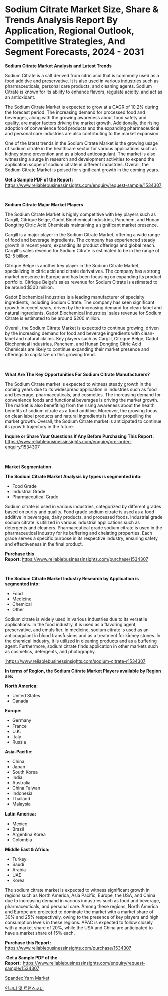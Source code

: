 <p><h1>Sodium Citrate Market Size, Share & Trends Analysis Report By Application, Regional Outlook, Competitive Strategies, And Segment Forecasts, 2024 - 2031</h1></p><p><strong>Sodium Citrate Market Analysis and Latest Trends</strong></p>
<p><p>Sodium Citrate is a salt derived from citric acid that is commonly used as a food additive and preservative. It is also used in various industries such as pharmaceuticals, personal care products, and cleaning agents. Sodium Citrate is known for its ability to enhance flavors, regulate acidity, and act as an antioxidant.</p><p>The Sodium Citrate Market is expected to grow at a CAGR of 10.2% during the forecast period. The increasing demand for processed food and beverages, along with the growing awareness about food safety and quality, are major factors driving the market growth. Additionally, the rising adoption of convenience food products and the expanding pharmaceutical and personal care industries are also contributing to the market expansion.</p><p>One of the latest trends in the Sodium Citrate Market is the growing usage of sodium citrate in the healthcare sector for various applications such as kidney stone prevention and as a blood anticoagulant. The market is also witnessing a surge in research and development activities to expand the application scope of sodium citrate in different industries. Overall, the Sodium Citrate Market is poised for significant growth in the coming years.</p></p>
<p><strong>Get a Sample PDF of the Report:&nbsp;</strong> <a href="https://www.reliablebusinessinsights.com/enquiry/request-sample/1534307">https://www.reliablebusinessinsights.com/enquiry/request-sample/1534307</a></p>
<p>&nbsp;</p>
<p><strong>Sodium Citrate Major Market Players</strong></p>
<p><p>The Sodium Citrate Market is highly competitive with key players such as Cargill, Citrique Belge, Gadot Biochemical Industries, Panchem, and Hunan Dongting Citric Acid Chemicals maintaining a significant market presence. </p><p>Cargill is a major player in the Sodium Citrate Market, offering a wide range of food and beverage ingredients. The company has experienced steady growth in recent years, expanding its product offerings and global reach. Cargill's sales revenue for Sodium Citrate is estimated to be in the range of $2-5 billion.</p><p>Citrique Belge is another key player in the Sodium Citrate Market, specializing in citric acid and citrate derivatives. The company has a strong market presence in Europe and has been focusing on expanding its product portfolio. Citrique Belge's sales revenue for Sodium Citrate is estimated to be around $500 million.</p><p>Gadot Biochemical Industries is a leading manufacturer of specialty ingredients, including Sodium Citrate. The company has seen significant growth in recent years, driven by the increasing demand for clean-label and natural ingredients. Gadot Biochemical Industries' sales revenue for Sodium Citrate is estimated to be around $200 million.</p><p>Overall, the Sodium Citrate Market is expected to continue growing, driven by the increasing demand for food and beverage ingredients with clean-label and natural claims. Key players such as Cargill, Citrique Belge, Gadot Biochemical Industries, Panchem, and Hunan Dongting Citric Acid Chemicals are likely to continue expanding their market presence and offerings to capitalize on this growing trend.</p></p>
<p>&nbsp;</p>
<p><strong>What Are The Key Opportunities For Sodium Citrate Manufacturers?</strong></p>
<p><p>The Sodium Citrate market is expected to witness steady growth in the coming years due to its widespread application in industries such as food and beverage, pharmaceuticals, and cosmetics. The increasing demand for convenience foods and functional beverages is driving the market growth. The market is also benefiting from the rising awareness about the health benefits of sodium citrate as a food additive. Moreover, the growing focus on clean label products and natural ingredients is further propelling the market growth. Overall, the Sodium Citrate market is anticipated to continue its growth trajectory in the future.</p></p>
<p><strong>Inquire or Share Your Questions If Any Before Purchasing This Report:</strong> <a href="https://www.reliablebusinessinsights.com/enquiry/pre-order-enquiry/1534307">https://www.reliablebusinessinsights.com/enquiry/pre-order-enquiry/1534307</a></p>
<p>&nbsp;</p>
<p><strong>Market Segmentation</strong></p>
<p><strong>The Sodium Citrate Market Analysis by types is segmented into:</strong></p>
<p><ul><li>Food Grade</li><li>Industrial Grade</li><li>Pharmaceutical Grade</li></ul></p>
<p><p>Sodium citrate is used in various industries, categorized by different grades based on purity and quality. Food grade sodium citrate is used as a food additive in beverages, dairy products, and processed foods. Industrial grade sodium citrate is utilized in various industrial applications such as detergents and cleaners. Pharmaceutical grade sodium citrate is used in the pharmaceutical industry for its buffering and chelating properties. Each grade serves a specific purpose in its respective industry, ensuring safety and effectiveness in the final product.</p></p>
<p><strong>Purchase this Report:&nbsp;</strong><a href="https://www.reliablebusinessinsights.com/purchase/1534307">https://www.reliablebusinessinsights.com/purchase/1534307</a></p>
<p>&nbsp;</p>
<p><strong>The Sodium Citrate Market Industry Research by Application is segmented into:</strong></p>
<p><ul><li>Food</li><li>Medicine</li><li>Chemical</li><li>Other</li></ul></p>
<p><p>Sodium citrate is widely used in various industries due to its versatile applications. In the food industry, it is used as a flavoring agent, preservative, and emulsifier. In medicine, sodium citrate is used as an anticoagulant in blood transfusions and as a treatment for kidney stones. In the chemical industry, it is utilized in cleaning products and as a buffering agent. Furthermore, sodium citrate finds application in other markets such as cosmetics, detergents, and photography.</p></p>
<p><a href="https://www.reliablebusinessinsights.com/sodium-citrate-r1534307">&nbsp;https://www.reliablebusinessinsights.com/sodium-citrate-r1534307</a></p>
<p><strong>In terms of Region, the Sodium Citrate Market Players available by Region are:</strong></p>
<p>
    <p> <strong> North America: </strong>
        <ul>
            <li>United States</li>
            <li>Canada</li>
        </ul>
        </p> 
    <p> <strong> Europe: </strong>
        <ul>
            <li>Germany</li>
            <li>France</li>
            <li>U.K.</li>
            <li>Italy</li>
            <li>Russia</li>
        </ul>
        </p> 
    <p> <strong> Asia-Pacific: </strong>
        <ul>
            <li>China</li>
            <li>Japan</li>
            <li>South Korea</li>
            <li>India</li>
            <li>Australia</li>
            <li>China Taiwan</li>
            <li>Indonesia</li>
            <li>Thailand</li>
            <li>Malaysia</li>
        </ul>
        </p> 
    <p> <strong> Latin America: </strong>
        <ul>
            <li>Mexico</li>
            <li>Brazil</li>
            <li>Argentina Korea</li>
            <li>Colombia</li>
        </ul>
        </p> 
    <p> <strong> Middle East & Africa: </strong>
        <ul>
            <li>Turkey</li>
            <li>Saudi</li>
            <li>Arabia</li>
            <li>UAE</li>
            <li>Korea</li>
        </ul>
    </p>
    </p>
<p><p>The sodium citrate market is expected to witness significant growth in regions such as North America, Asia Pacific, Europe, the USA, and China due to increasing demand in various industries such as food and beverage, pharmaceuticals, and personal care. Among these regions, North America and Europe are projected to dominate the market with a market share of 30% and 25% respectively, owing to the presence of key players and high consumption levels in these regions. APAC is expected to follow closely with a market share of 20%, while the USA and China are anticipated to have a market share of 15% each.</p></p>
<p><strong>Purchase this Report: </strong><a href="https://www.reliablebusinessinsights.com/purchase/1534307">https://www.reliablebusinessinsights.com/purchase/1534307</a></p>
<p>&nbsp;<strong>Get a Sample PDF of the Report:&nbsp;&nbsp;</strong><a href="https://www.reliablebusinessinsights.com/enquiry/request-sample/1534307">https://www.reliablebusinessinsights.com/enquiry/request-sample/1534307</a></p>
<p><strong></strong></p>
<p><p><a href="https://github.com/kulaberyasin52/Market-Research-Report-List-1/blob/main/spandex-yarn-market.md">Spandex Yarn Market</a></p><p><a href="https://github.com/Marcosoenrt565736/Market-Research-Report-List-1/blob/main/9797555119264.md">인코더 및 트랜스코더</a></p></p>